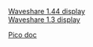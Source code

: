 [Waveshare 1.44 display](https://www.waveshare.com/wiki/Pico-LCD-1.44) \
[Waveshare 1.3 display](https://www.waveshare.com/wiki/Pico-LCD-1.3)

[Pico doc](https://www.raspberrypi.com/documentation/microcontrollers/)
